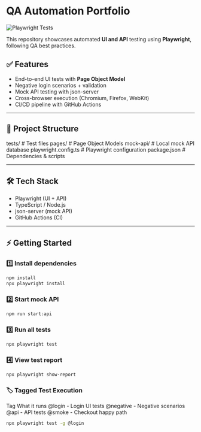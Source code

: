 # QA Automation Portfolio

![Playwright Tests](https://github.com/<your-username>/qa-automation-project/actions/workflows/playwright.yml/badge.svg?branch=main)

This repository showcases automated **UI and API** testing using **Playwright**, following QA best practices.

## ✅ Features
- End-to-end UI tests with **Page Object Model**
- Negative login scenarios + validation
- Mock API testing with json-server
- Cross-browser execution (Chromium, Firefox, WebKit)
- CI/CD pipeline with GitHub Actions

---

## 📂 Project Structure
tests/ # Test files
pages/ # Page Object Models
mock-api/ # Local mock API database
playwright.config.ts # Playwright configuration
package.json # Dependencies & scripts

---

## 🛠 Tech Stack
- Playwright (UI + API)
- TypeScript / Node.js
- json-server (mock API)
- GitHub Actions (CI)

---

## ⚡ Getting Started

### 1️⃣ Install dependencies
```bash
npm install
npx playwright install

```
### 2️⃣ Start mock API
```bash
npm run start:api

```
### 3️⃣ Run all tests
```bash
npx playwright test
```

### 4️⃣ View test report
```bash 
npx playwright show-report
```

### 🏷️ Tagged Test Execution
Tag	What it runs
@login - Login UI tests
@negative - Negative scenarios
@api - API tests
@smoke - Checkout happy path

```bash
npx playwright test -g @login
```

